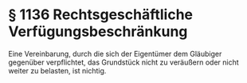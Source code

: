 # § 1136 Rechtsgeschäftliche Verfügungsbeschränkung
Eine Vereinbarung, durch die sich der Eigentümer dem Gläubiger gegenüber verpflichtet, das Grundstück nicht zu veräußern oder nicht weiter zu belasten, ist nichtig.